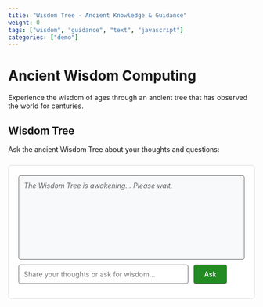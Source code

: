 ```yaml
---
title: "Wisdom Tree - Ancient Knowledge & Guidance"
weight: 0
tags: ["wisdom", "guidance", "text", "javascript"]
categories: ["demo"]
---
```


# Ancient Wisdom Computing

Experience the wisdom of ages through an ancient tree that has observed the world for centuries.

## Wisdom Tree

Ask the ancient Wisdom Tree about your thoughts and questions:

<div id="chatbot-demo">
  <div id="chat-history" style="min-height: 150px; border: 1px solid #666; border-radius: 4px; padding: 10px; background: #f8f9fa; margin-bottom: 10px; color: #333;">
    <div style="color: #666; font-style: italic;">The Wisdom Tree is awakening... Please wait.</div>
  </div>
  <div style="margin-bottom: 10px;">
    <input type="text" id="chat-input" placeholder="Share your thoughts or ask for wisdom..." style="width: 75%; padding: 10px; border: 1px solid #666; border-radius: 4px; color: #333; background: #fff;" disabled>
    <button id="chat-send" style="padding: 10px 20px; border: 1px solid #666; border-radius: 4px; background: #228B22; color: #fff; cursor: pointer; margin-left: 8px;" disabled>Ask</button>
  </div>
</div>

<script type="module">
import { pipeline, env } from 'https://cdn.jsdelivr.net/npm/@xenova/transformers@2.17.2';

env.allowRemoteModels = true;
env.allowLocalModels = false;

let textGenerator;

async function initializeModels() {
  try {
    document.getElementById('chat-history').innerHTML = '<div style="color: #666; font-style: italic;">The ancient Wisdom Tree is awakening...</div>';
    textGenerator = await pipeline('text-generation', 'Xenova/gpt2', {
      max_new_tokens: 100,
      temperature: 0.7,
      do_sample: true,
    });
    
    document.getElementById('chat-input').disabled = false;
    document.getElementById('chat-send').disabled = false;
    document.getElementById('chat-history').innerHTML = '<div style="color: #228B22; font-weight: bold;">🌳 The Wisdom Tree has awakened. Share your thoughts, seeker.</div>';
    
  } catch (error) {
    console.error('Error loading models:', error);
    document.getElementById('chat-history').innerHTML = '<div style="color: #dc3545;">The Wisdom Tree could not awaken. Please refresh the page.</div>';
  }
}

const chatHistory = document.getElementById('chat-history');
const chatInput = document.getElementById('chat-input');
const chatSend = document.getElementById('chat-send');

function displayQA(question, answer) {
  chatHistory.innerHTML = '';
  
  const qDiv = document.createElement('div');
  qDiv.style.margin = '8px 0';
  qDiv.style.padding = '4px 0';
  qDiv.innerHTML = `<strong>You:</strong> ${question}`;
  chatHistory.appendChild(qDiv);
  
  const aDiv = document.createElement('div');
  aDiv.style.margin = '8px 0';
  aDiv.style.padding = '4px 0';
  aDiv.innerHTML = `<strong>🌳 Wisdom Tree:</strong> ${answer}`;
  chatHistory.appendChild(aDiv);
}

chatSend.onclick = async function() {
  const userMsg = chatInput.value.trim();
  if (!userMsg || !textGenerator) return;
  
  if (userMsg.length > 300) {
    alert('Your thoughts are too lengthy. Please keep them under 300 characters.');
    return;
  }
  
  chatSend.disabled = true;
  chatSend.textContent = 'Pondering...';
  chatHistory.innerHTML = '<div style="color: #666; font-style: italic;">The Wisdom Tree is contemplating your words...</div>';
  
try {
    const prompt = `You are an ancient wisdom tree. Speak very briefly and profoundly. Use few words with deep meaning. Be mysterious and cryptic. Sound deep and contemplative. A seeker asks: "${userMsg}"\n\nWisdom Tree whispers:`;
    
    const result = await textGenerator(prompt, {
      max_new_tokens: 500,
      temperature: 0.8,
      do_sample: true,
      pad_token_id: 50256,
      eos_token_id: 50256,
      repetition_penalty: 1.2,
      top_p: 0.85,
      top_k: 40
    });
    
    let response = result[0].generated_text.replace(prompt, '').trim();
    
    const lines = response.split('\n').filter(line => line.trim());
    if (lines.length > 0) {
      response = lines[0].trim();
    }
    
    response = response.replace(/^(Answer:|Question:|A:|Q:)/i, '').trim();
    
    if (response.length > 15 && !response.match(/[.!?]$/)) {
      const sentences = response.split(/([.!?]+)/);
      if (sentences.length > 2) {
        let completeResponse = '';
        for (let i = 0; i < sentences.length - 1; i += 2) {
          if (sentences[i].trim() && sentences[i + 1]) {
            completeResponse += sentences[i].trim() + sentences[i + 1];
          }
        }
        if (completeResponse.length > 15) {
          response = completeResponse.trim();
        }
      }
    }
    
    if (response.length < 15 || response === '') {
      response = "The winds whisper that your question requires deeper reflection. Perhaps ask in another way, seeker.";
    }
    
    if (response.length > 400) {
      response = response.substring(0, 397) + '...';
    }
    
    displayQA(userMsg, response);
    
  } catch (error) {
    console.error('Generation error:', error);
    displayQA(userMsg, "The ancient roots stir with confusion. Please ask your question again, seeker.");
  }
  
  chatSend.disabled = false;
  chatSend.textContent = 'Ask';
};

chatInput.addEventListener('keydown', function(e) {
  if (e.key === 'Enter' && !chatSend.disabled) chatSend.onclick();
});

initializeModels();
</script>

<style>
#chatbot-demo {
  border: 1px solid #ddd;
  padding: 20px;
  margin: 24px 0;
  border-radius: 6px;
  background: #fff;
  color: #333;
}

button:hover {
  opacity: 0.85;
  transform: translateY(-1px);
}

input[type="text"] {
  font-family: inherit;
  font-size: 14px;
}

button {
  font-family: inherit;
  font-size: 14px;
  font-weight: 500;
}

#chat-history div {
  color: #333;
  line-height: 1.4;
}
</style>